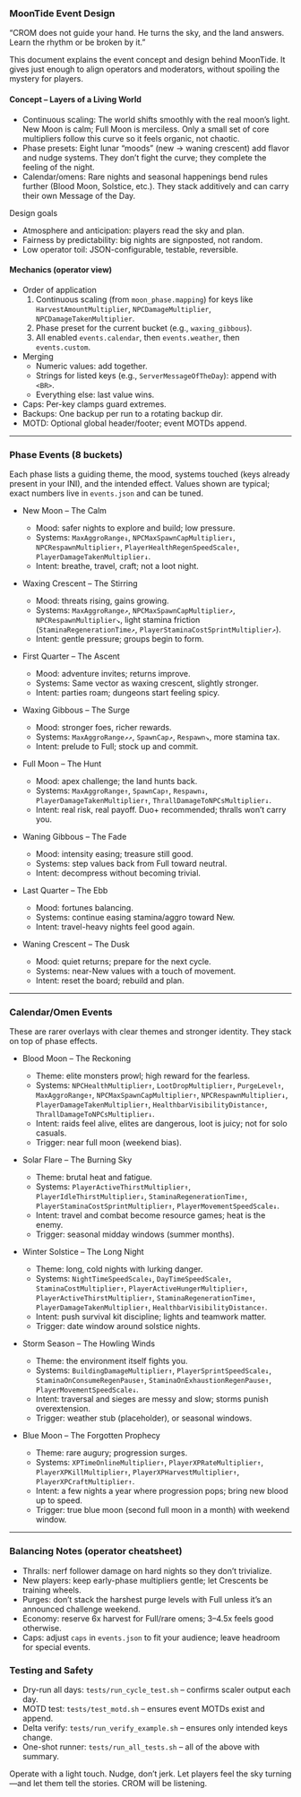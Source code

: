### MoonTide Event Design

“CROM does not guide your hand. He turns the sky, and the land answers. Learn the rhythm or be broken by it.”

This document explains the event concept and design behind MoonTide. It gives just enough to align operators and moderators, without spoiling the mystery for players.

#### Concept – Layers of a Living World
- Continuous scaling: The world shifts smoothly with the real moon’s light. New Moon is calm; Full Moon is merciless. Only a small set of core multipliers follow this curve so it feels organic, not chaotic.
- Phase presets: Eight lunar “moods” (new → waning crescent) add flavor and nudge systems. They don’t fight the curve; they complete the feeling of the night.
- Calendar/omens: Rare nights and seasonal happenings bend rules further (Blood Moon, Solstice, etc.). They stack additively and can carry their own Message of the Day.

Design goals
- Atmosphere and anticipation: players read the sky and plan.
- Fairness by predictability: big nights are signposted, not random.
- Low operator toil: JSON-configurable, testable, reversible.

#### Mechanics (operator view)
- Order of application
  1) Continuous scaling (from `moon_phase.mapping`) for keys like `HarvestAmountMultiplier`, `NPCDamageMultiplier`, `NPCDamageTakenMultiplier`.
  2) Phase preset for the current bucket (e.g., `waxing_gibbous`).
  3) All enabled `events.calendar`, then `events.weather`, then `events.custom`.
- Merging
  - Numeric values: add together.
  - Strings for listed keys (e.g., `ServerMessageOfTheDay`): append with ` <BR> `.
  - Everything else: last value wins.
- Caps: Per-key clamps guard extremes.
- Backups: One backup per run to a rotating backup dir.
- MOTD: Optional global header/footer; event MOTDs append.

---

### Phase Events (8 buckets)
Each phase lists a guiding theme, the mood, systems touched (keys already present in your INI), and the intended effect. Values shown are typical; exact numbers live in `events.json` and can be tuned.

- New Moon – The Calm
  - Mood: safer nights to explore and build; low pressure.
  - Systems: `MaxAggroRange↓`, `NPCMaxSpawnCapMultiplier↓`, `NPCRespawnMultiplier↑`, `PlayerHealthRegenSpeedScale↑`, `PlayerDamageTakenMultiplier↓`.
  - Intent: breathe, travel, craft; not a loot night.

- Waxing Crescent – The Stirring
  - Mood: threats rising, gains growing.
  - Systems: `MaxAggroRange↗`, `NPCMaxSpawnCapMultiplier↗`, `NPCRespawnMultiplier↘`, light stamina friction (`StaminaRegenerationTime↗`, `PlayerStaminaCostSprintMultiplier↗`).
  - Intent: gentle pressure; groups begin to form.

- First Quarter – The Ascent
  - Mood: adventure invites; returns improve.
  - Systems: Same vector as waxing crescent, slightly stronger.
  - Intent: parties roam; dungeons start feeling spicy.

- Waxing Gibbous – The Surge
  - Mood: stronger foes, richer rewards.
  - Systems: `MaxAggroRange↗↗`, `SpawnCap↗`, `Respawn↘`, more stamina tax.
  - Intent: prelude to Full; stock up and commit.

- Full Moon – The Hunt
  - Mood: apex challenge; the land hunts back.
  - Systems: `MaxAggroRange↑`, `SpawnCap↑`, `Respawn↓`, `PlayerDamageTakenMultiplier↑`, `ThrallDamageToNPCsMultiplier↓`.
  - Intent: real risk, real payoff. Duo+ recommended; thralls won’t carry you.

- Waning Gibbous – The Fade
  - Mood: intensity easing; treasure still good.
  - Systems: step values back from Full toward neutral.
  - Intent: decompress without becoming trivial.

- Last Quarter – The Ebb
  - Mood: fortunes balancing.
  - Systems: continue easing stamina/aggro toward New.
  - Intent: travel-heavy nights feel good again.

- Waning Crescent – The Dusk
  - Mood: quiet returns; prepare for the next cycle.
  - Systems: near-New values with a touch of movement.
  - Intent: reset the board; rebuild and plan.

---

### Calendar/Omen Events
These are rarer overlays with clear themes and stronger identity. They stack on top of phase effects.

- Blood Moon – The Reckoning
  - Theme: elite monsters prowl; high reward for the fearless.
  - Systems: `NPCHealthMultiplier↑`, `LootDropMultiplier↑`, `PurgeLevel↑`, `MaxAggroRange↑`, `NPCMaxSpawnCapMultiplier↑`, `NPCRespawnMultiplier↓`, `PlayerDamageTakenMultiplier↑`, `HealthbarVisibilityDistance↑`, `ThrallDamageToNPCsMultiplier↓`.
  - Intent: raids feel alive, elites are dangerous, loot is juicy; not for solo casuals.
  - Trigger: near full moon (weekend bias).

- Solar Flare – The Burning Sky
  - Theme: brutal heat and fatigue.
  - Systems: `PlayerActiveThirstMultiplier↑`, `PlayerIdleThirstMultiplier↓`, `StaminaRegenerationTime↑`, `PlayerStaminaCostSprintMultiplier↑`, `PlayerMovementSpeedScale↓`.
  - Intent: travel and combat become resource games; heat is the enemy.
  - Trigger: seasonal midday windows (summer months).

- Winter Solstice – The Long Night
  - Theme: long, cold nights with lurking danger.
  - Systems: `NightTimeSpeedScale↓`, `DayTimeSpeedScale↑`, `StaminaCostMultiplier↑`, `PlayerActiveHungerMultiplier↑`, `PlayerActiveThirstMultiplier↑`, `StaminaRegenerationTime↑`, `PlayerDamageTakenMultiplier↑`, `HealthbarVisibilityDistance↑`.
  - Intent: push survival kit discipline; lights and teamwork matter.
  - Trigger: date window around solstice nights.

- Storm Season – The Howling Winds
  - Theme: the environment itself fights you.
  - Systems: `BuildingDamageMultiplier↑`, `PlayerSprintSpeedScale↓`, `StaminaOnConsumeRegenPause↑`, `StaminaOnExhaustionRegenPause↑`, `PlayerMovementSpeedScale↓`.
  - Intent: traversal and sieges are messy and slow; storms punish overextension.
  - Trigger: weather stub (placeholder), or seasonal windows.

- Blue Moon – The Forgotten Prophecy
  - Theme: rare augury; progression surges.
  - Systems: `XPTimeOnlineMultiplier↑`, `PlayerXPRateMultiplier↑`, `PlayerXPKillMultiplier↑`, `PlayerXPHarvestMultiplier↑`, `PlayerXPCraftMultiplier↑`.
  - Intent: a few nights a year where progression pops; bring new blood up to speed.
  - Trigger: true blue moon (second full moon in a month) with weekend window.

---

### Balancing Notes (operator cheatsheet)
- Thralls: nerf follower damage on hard nights so they don’t trivialize.
- New players: keep early-phase multipliers gentle; let Crescents be training wheels.
- Purges: don’t stack the harshest purge levels with Full unless it’s an announced challenge weekend.
- Economy: reserve 6x harvest for Full/rare omens; 3–4.5x feels good otherwise.
- Caps: adjust `caps` in `events.json` to fit your audience; leave headroom for special events.

### Testing and Safety
- Dry-run all days: `tests/run_cycle_test.sh` – confirms scaler output each day.
- MOTD test: `tests/test_motd.sh` – ensures event MOTDs exist and append.
- Delta verify: `tests/run_verify_example.sh` – ensures only intended keys change.
- One-shot runner: `tests/run_all_tests.sh` – all of the above with summary.

Operate with a light touch. Nudge, don’t jerk. Let players feel the sky turning—and let them tell the stories. CROM will be listening.


